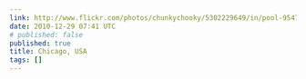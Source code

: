 ```yaml
---
link: http://www.flickr.com/photos/chunkychooky/5302229649/in/pool-95477519@N00
date: 2010-12-29 07:41 UTC
# published: false
published: true
title: Chicago, USA
tags: []
---
```



